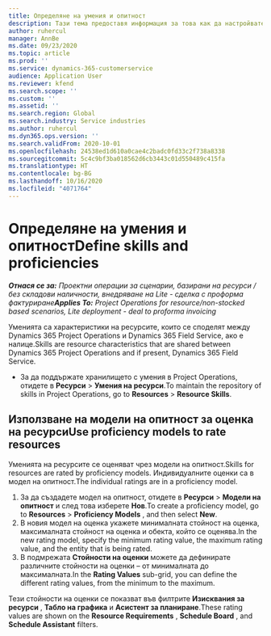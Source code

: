 ```yaml
---
title: Определяне на умения и опитност
description: Тази тема предоставя информация за това как да настройвате моделите на опитност за оценяване на ресурси.
author: ruhercul
manager: AnnBe
ms.date: 09/23/2020
ms.topic: article
ms.prod: ''
ms.service: dynamics-365-customerservice
audience: Application User
ms.reviewer: kfend
ms.search.scope: ''
ms.custom: ''
ms.assetid: ''
ms.search.region: Global
ms.search.industry: Service industries
ms.author: ruhercul
ms.dyn365.ops.version: ''
ms.search.validFrom: 2020-10-01
ms.openlocfilehash: 24538ed1d610a0cae4c2badc0fd33c2f738a8338
ms.sourcegitcommit: 5c4c9bf3ba018562d6cb3443c01d550489c415fa
ms.translationtype: HT
ms.contentlocale: bg-BG
ms.lasthandoff: 10/16/2020
ms.locfileid: "4071764"
---
```

# <a name="define-skills-and-proficiencies"></a><span data-ttu-id="81618-103">Определяне на умения и опитност</span><span class="sxs-lookup"><span data-stu-id="81618-103">Define skills and proficiencies</span></span>

<span data-ttu-id="81618-104">_**Отнася се за:** Проектни операции за сценарии, базирани на ресурси / без складови наличности, внедряване на Lite - сделка с проформа фактуриране_</span><span class="sxs-lookup"><span data-stu-id="81618-104">_**Applies To:** Project Operations for resource/non-stocked based scenarios, Lite deployment - deal to proforma invoicing_</span></span>

<span data-ttu-id="81618-105">Уменията са характеристики на ресурсите, които се споделят между Dynamics 365 Project Operations и Dynamics 365 Field Service, ако е налице.</span><span class="sxs-lookup"><span data-stu-id="81618-105">Skills are resource characteristics that are shared between Dynamics 365 Project Operations and if present, Dynamics 365 Field Service.</span></span> 

- <span data-ttu-id="81618-106">За да поддържате хранилището с умения в Project Operations, отидете в **Ресурси** \> **Умения на ресурси**.</span><span class="sxs-lookup"><span data-stu-id="81618-106">To maintain the repository of skills in Project Operations, go to **Resources** \> **Resource Skills**.</span></span> 

## <a name="use-proficiency-models-to-rate-resources"></a><span data-ttu-id="81618-107">Използване на модели на опитност за оценка на ресурси</span><span class="sxs-lookup"><span data-stu-id="81618-107">Use proficiency models to rate resources</span></span>

<span data-ttu-id="81618-108">Уменията на ресурсите се оценяват чрез модели на опитност.</span><span class="sxs-lookup"><span data-stu-id="81618-108">Skills for resources are rated by proficiency models.</span></span> <span data-ttu-id="81618-109">Индивидуалните оценки са в модел на опитност.</span><span class="sxs-lookup"><span data-stu-id="81618-109">The individual ratings are in a proficiency model.</span></span> 

1. <span data-ttu-id="81618-110">За да създадете модел на опитност, отидете в **Ресурси** \> **Модели на опитност** и след това изберете **Нов**.</span><span class="sxs-lookup"><span data-stu-id="81618-110">To create a proficiency model, go to **Resources** \> **Proficiency Models** , and then select **New**.</span></span>
2. <span data-ttu-id="81618-111">В новия модел на оценка укажете минималната стойност на оценка, максималната стойност на оценка и обекта, който се оценява.</span><span class="sxs-lookup"><span data-stu-id="81618-111">In the new rating model, specify the minimum rating value, the maximum rating value, and the entity that is being rated.</span></span>
3. <span data-ttu-id="81618-112">В подмрежата **Стойности на оценки** можете да дефинирате различните стойности на оценки – от минималната до максималната.</span><span class="sxs-lookup"><span data-stu-id="81618-112">In the **Rating Values** sub-grid, you can define the different rating values, from the minimum to the maximum.</span></span>


<span data-ttu-id="81618-113">Тези стойности на оценки се показват във филтрите **Изисквания за ресурси** , **Табло на графика** и **Асистент за планиране**.</span><span class="sxs-lookup"><span data-stu-id="81618-113">These rating values are shown on the **Resource Requirements** , **Schedule Board** , and **Schedule Assistant** filters.</span></span>
